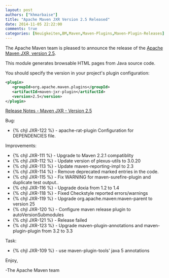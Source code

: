 ```yaml
---
layout: post
authors: ["khmarbaise"]
title: "Apache Maven JXR Version 2.5 Released"
date: 2014-11-05 22:22:00
comments: true
categories: [Neuigkeiten,BM,Maven,Maven-Plugins,Maven-Plugin-Releases]
---
```

The Apache Maven team is pleased to announce the release of the 
[Apache Maven JXR, version 2.5](http://maven.apache.org/jxr/).

This module generates browsable HTML pages from Java source code.

You should specify the version in your project's plugin configuration:

``` xml
<plugin>
   <groupId>org.apache.maven.plugins</groupId>
   <artifactId>maven-jxr-plugin</artifactId>
   <version>2.5</version>
</plugin>
```

[Release Notes - Maven JXR - Version 2.5](http://jira.codehaus.org/secure/ReleaseNote.jspa?projectId=11085&version=19853)

Bug:

 * {% chjl JXR-122 %} - apache-rat-plugin Configuration for DEPENDENCIES file.

Improvements:

 * {% chjl JXR-111 %} - Upgrade to Maven 2.2.1 compatiblity
 * {% chjl JXR-112 %} - Update version of plexus-utils to 3.0.20
 * {% chjl JXR-113 %} - Update maven-reporting-impl to 2.3
 * {% chjl JXR-114 %} - Remove deprecated marked entries in the code.
 * {% chjl JXR-115 %} - Fix WARNING for maven-surefire-plugin and duplicate test output..
 * {% chjl JXR-116 %} - Upgrade doxia from 1.2 to 1.4
 * {% chjl JXR-118 %} - Fixed Checkstyle reported errors/warnings
 * {% chjl JXR-119 %} - Upgrade org.apache.maven:maven-parent to version 25
 * {% chjl JXR-120 %} - Configure maven release plugin to autoVersionSubmodules
 * {% chjl JXR-121 %} - Release failed
 * {% chjl JXR-123 %} - Upgrade maven-plugin-annotations and maven-plugin-plugin from 3.2 to 3.3

Task:

 * {% chjl JXR-109 %} - use maven-plugin-tools' java 5 annotations

Enjoy,

-The Apache Maven team 
